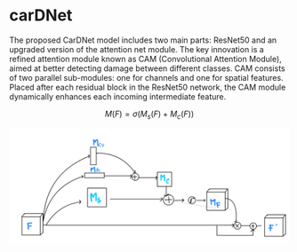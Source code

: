 # carDNet

The proposed CarDNet model includes two main parts: ResNet50 and an upgraded version of the attention net module. The key innovation is a refined attention module known as CAM (Convolutional Attention Module), aimed at better detecting damage between different classes. CAM consists of two parallel sub-modules: one for channels and one for spatial features. Placed after each residual block in the ResNet50 network, the CAM module dynamically enhances each incoming intermediate feature.


$$
M(F) = \sigma(M_s(F) + M_c(F))
$$

![Example Image](utils/cam.jpeg)

